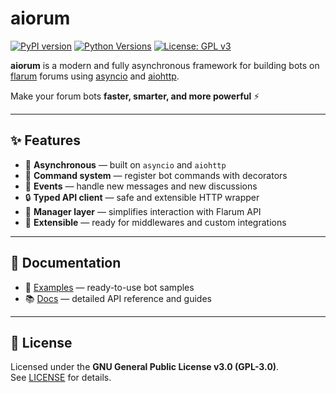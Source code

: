 # aiorum

[![PyPI version](https://img.shields.io/pypi/v/aiorum?style=flat-square)](https://pypi.org/project/aiorum/)
[![Python Versions](https://img.shields.io/pypi/pyversions/aiorum?style=flat-square)](https://pypi.org/project/aiorum/)
[![License: GPL v3](https://img.shields.io/pypi/l/aiorum?style=flat-square)](https://www.gnu.org/licenses/gpl-3.0.html)

**aiorum** is a modern and fully asynchronous framework for building bots on  
[flarum](https://flarum.org/) forums using [asyncio](https://docs.python.org/3/library/asyncio.html) and [aiohttp](https://github.com/aio-libs/aiohttp).  

Make your forum bots **faster, smarter, and more powerful** ⚡

---

## ✨ Features

- 🚀 **Asynchronous** — built on `asyncio` and `aiohttp`
- 🎯 **Command system** — register bot commands with decorators
- 💬 **Events** — handle new messages and new discussions
- 🔒 **Typed API client** — safe and extensible HTTP wrapper
- 🔄 **Manager layer** — simplifies interaction with Flarum API
- 🧩 **Extensible** — ready for middlewares and custom integrations

---

## 📖 Documentation

- 📂 [Examples](https://github.com/atheop1337/aiorum/tree/main/examples) — ready-to-use bot samples  
- 📚 [Docs](https://github.com/atheop1337/aiorum/tree/main/docs) — detailed API reference and guides 
---

## 📜 License

Licensed under the **GNU General Public License v3.0 (GPL-3.0)**.  
See [LICENSE](LICENSE) for details.
